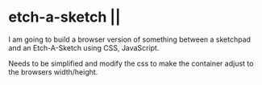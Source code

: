 # etch-a-sketch || <url src= "">

I am going to build a browser version of something between a sketchpad and an Etch-A-Sketch using CSS, JavaScript.

Needs to be simplified and modify the css to make the container adjust to the browsers width/height.
